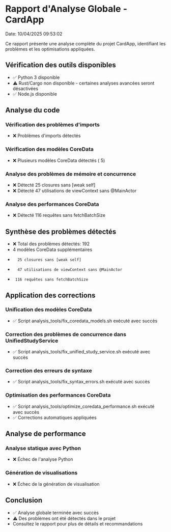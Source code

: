 # Rapport d'Analyse Globale - CardApp

Date: 10/04/2025 09:53:02

Ce rapport présente une analyse complète du projet CardApp, identifiant les problèmes et les optimisations appliquées.


## Vérification des outils disponibles
- ✅ Python 3 disponible
- ⚠️ Rust/Cargo non disponible - certaines analyses avancées seront désactivées
- ✅ Node.js disponible

## Analyse du code

### Vérification des problèmes d'imports
- ❌ Problèmes d'imports détectés

### Vérification des modèles CoreData
- ❌ Plusieurs modèles CoreData détectés (       5)

### Analyse des problèmes de mémoire et concurrence
- ❌ Détecté       25 closures sans [weak self]
- ❌ Détecté       47 utilisations de viewContext sans @MainActor

### Analyse des performances CoreData
- ❌ Détecté      116 requêtes sans fetchBatchSize

## Synthèse des problèmes détectés
- ❌ Total des problèmes détectés: 192
- 4 modèles CoreData supplémentaires
-       25 closures sans [weak self]
-       47 utilisations de viewContext sans @MainActor
-      116 requêtes sans fetchBatchSize

## Application des corrections

### Unification des modèles CoreData
- ✅ Script analysis_tools/fix_coredata_models.sh exécuté avec succès

### Correction des problèmes de concurrence dans UnifiedStudyService
- ✅ Script analysis_tools/fix_unified_study_service.sh exécuté avec succès

### Correction des erreurs de syntaxe
- ✅ Script analysis_tools/fix_syntax_errors.sh exécuté avec succès

### Optimisation des performances CoreData
- ✅ Script analysis_tools/optimize_coredata_performance.sh exécuté avec succès
- ✅ Corrections automatiques appliquées

## Analyse de performance

### Analyse statique avec Python
- ❌ Échec de l'analyse Python

### Génération de visualisations
- ❌ Échec de la génération de visualisation

## Conclusion
- ✅ Analyse globale terminée avec succès
- ⚠️ Des problèmes ont été détectés dans le projet
- Consultez le rapport pour plus de détails et recommandations
